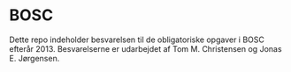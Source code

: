 BOSC
====

Dette repo indeholder besvarelsen til de obligatoriske opgaver i BOSC efterår 2013.
Besvarelserne er udarbejdet af Tom M. Christensen og Jonas E. Jørgensen.
